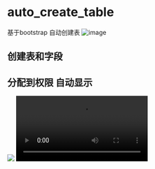 # auto_create_table
基于bootstrap 自动创建表
![image](https://github.com/stimh/auto_create_table/blob/master/20200220_234237.gif)
<h2>创建表和字段</h2>
<h2>分配到权限 自动显示</h2>
<img src="https://github.com/stimh/auto_create_table/blob/master/20200220_234237.gif"/>
<video src="https://github.com/stimh/auto_create_table/blob/master/gif/%E6%95%B0%E6%8D%AE%E5%91%88%E7%8E%B0%E5%8F%8A%E6%9D%83%E9%99%90%E8%AE%BE%E7%BD%AE-1.mp4"></video>
